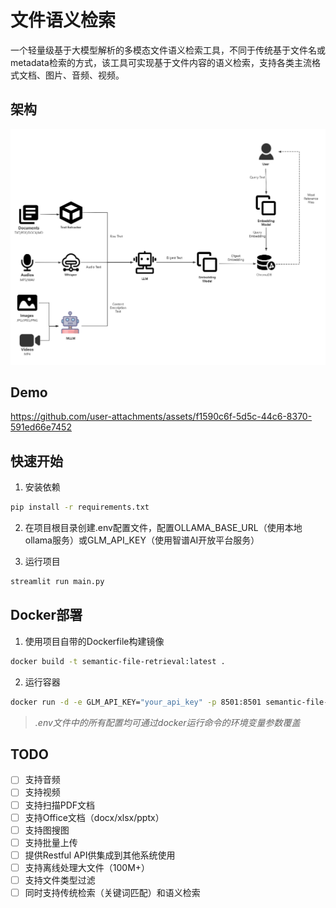 # 文件语义检索
一个轻量级基于大模型解析的多模态文件语义检索工具，不同于传统基于文件名或metadata检索的方式，该工具可实现基于文件内容的语义检索，支持各类主流格式文档、图片、音频、视频。

## 架构
![架构图](assets/architecture.png)

## Demo
https://github.com/user-attachments/assets/f1590c6f-5d5c-44c6-8370-591ed66e7452

## 快速开始
1. 安装依赖
```bash
pip install -r requirements.txt
```

2. 在项目根目录创建.env配置文件，配置OLLAMA_BASE_URL（使用本地ollama服务）或GLM_API_KEY（使用智谱AI开放平台服务）


3. 运行项目
```bash
streamlit run main.py
```
## Docker部署
1. 使用项目自带的Dockerfile构建镜像
```bash
docker build -t semantic-file-retrieval:latest .
```

2. 运行容器
```bash
docker run -d -e GLM_API_KEY="your_api_key" -p 8501:8501 semantic-file-retrieval:latest
```
> _.env文件中的所有配置均可通过docker运行命令的环境变量参数覆盖_

## TODO
- [ ] 支持音频
- [ ] 支持视频
- [ ] 支持扫描PDF文档
- [ ] 支持Office文档（docx/xlsx/pptx）
- [ ] 支持图搜图
- [ ] 支持批量上传
- [ ] 提供Restful API供集成到其他系统使用
- [ ] 支持离线处理大文件（100M+）
- [ ] 支持文件类型过滤
- [ ] 同时支持传统检索（关键词匹配）和语义检索
